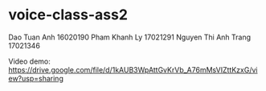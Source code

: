 # voice-class-ass2

Dao Tuan Anh   16020190
Pham Khanh Ly  17021291
Nguyen Thi Anh Trang  17021346

Video demo: https://drive.google.com/file/d/1kAUB3WpAttGvKrVb_A76mMsVIZttKzxG/view?usp=sharing
